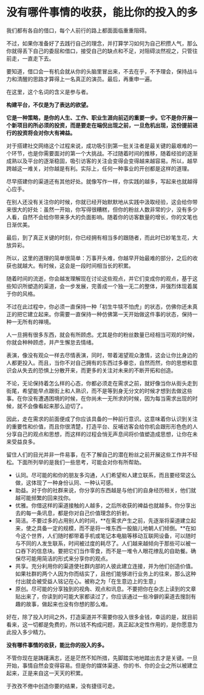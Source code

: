# 没有哪件事情的收获，能比你的投入的多

我们都有各自的借口，每个人前行的路上都面面临重重阻碍。

不过，如果你准备好了去践行自己的理念，并打算学习如何为自己积攒人气，那么你就得丢下自己的委屈和借口，接受自己的缺点和不足，对阻碍淡然视之，只管往前走，一直走下去。

要知道，借口会一有机会就从你的头脑里冒出来，不去在乎，不予理会，保持战斗力和清醒的思路才算得上一名真正的演员。最后，再重申一遍。

在这里，这个名词的含义是参与者。

**构建平台，不仅是为了表达的欲望。**

**它是一种策略，是你的人生、工作、职业生涯向前迈的重要一步。它不是你开展一个新项目的所必须的投资，而是要走在端倪出现之前，一旦危机出现，这份提前进行的投资将会对你大有裨益。**

对于搭建社交网络这个过程来说，成功吸引到第一批关注者是最关键的最艰难的一个环节，也是你需要面对的第一个大挑战。不过随着时间的推移，随着经验的逐渐成熟以及平台的逐渐稳固，吸引访客的关注会变得会变得越来越容易。所以，越早跨越这一难关，对你越是有利。实际上，任何一种事业的开创都是这样的道理。

尽早搭建你的渠道还有其他好处。就像写作一样，你实践的越多，写起来也就越得心应手。

在别人还没有关注你的时候，你就已经开始默默地从实践中汲取经验，这会给你带来很大的好处：虽然一开始，你写得很糟糕，但你的粉丝人数非常的少，没有多少人看，自然不会给你带来多大的负面影响。随着你的访客数量的增长，你的文笔也日渐优美。

最后，到了真正关键的时刻，你已经拥有相当多的跟随者，而此时已妙笔生花，大放异彩。

所以，这里的道理的简单很简单：万事开头难，你越早开始最难的部分，之后的收获也就越大。有时候，这会是一段时间相当长的积累。

随着时间的流逝，你会越发理解现在讨论这些观点，并它们变成你的观点，基于这些知识所塑造的渠道，会一步发展，完善成一个独一无二的整体，并强烈体现着属于你的风格。

不过在此过程中，你必须一直保持一种「初生牛犊不怕虎」的状态，仿佛你还未真正的把它建立起来。你需要一直保持一种仿佛第一天开始做这件事的状态，保持一种一无所有的禅境。

人一旦拥有很多东西，就会有所顾虑。尤其是你的粉丝数量已经相当可观的时候，你就会种种顾虑，并产生懈怠去情绪。

表演，像没有观众一样去尽情表演，同时，带着渴望观众激情，这会让你比身边的人都更投入。而且，当你不对自己拥有的东西过多眷恋，自然而然，你的思想和意识会从失去的恐惧上分散开来，而更多的关注对未来的不断开拓和创造。

不论，无论保持着怎么样的心态，你都必须走在需求之前，就好像当你从街头走到街尾，希望能早点跟街上和人熟识，而不是等到身无分文的时候才想到去做这些事。在你没有遭遇困境的时候，在你尚未一无所求的时候，因为每当需求出现的时候，就不会像看起来那么迫切了。

因此，走在需求的前面便成了你应该具备的一种前行意识。这意味着你认识到关注的重要性和价值，而且你很清楚，打造平台、反哺访客会给你机会跟形形色色的人分享自己的观点和思想，而这样的过程会悄无声息间将价值塑造成思想，让你在未来受益良多。

留住人们的目光并非一件易事，在不了解自己的潜在粉丝之前开展这些工作并不轻松。下面所列举的是我们一些思考，可能会对你有所帮助。

- 认同。尽可能的和你的朋友多沟通，人们希望和人建立联系，而且要经常这么做，这体现了一种身份认同、一种认可感。
- 助益。对于你的社群来说，你分享的东西越是与他们的自身经历相关，他们就越可能频繁的回来找你。
- 优雅。你借这样的渠道接触的人越多，之后所收获的裨益也就越多。你分享出去的每一条讯息，都是你对自己价值理念的折射。
- 简洁。不要过多的占用别人的时间，**在需求产生之前，先逐渐将渠道建立起来，使之具备一定的规模，而不是将一堆东西一股脑儿地朝人们倾倒。**在如今这个世界，人们随时都带着手机或笔记本电脑等移动互联网设备，可以随时与不同的人发生联系，时间被过度的耗尽了。人们越来越倾向于那些可以被一口吞下的信息块。要把它们当作零食，而不是一堆令人眼花缭乱的自助餐。确保尽可能用简洁的形式来分享你的观点。
- 共享。充分利用你的渠道使社群内部的人彼此建立连接，并为他们创造价值。如果社群的两个人因为你而结实了，且他们能够进行业务上的往来，那么这种付出就会被受益人铭记在心。被称之为「在生意边上的生意」
- 原创。尽可能的分享独到的视角、观点和讯息。不要把你在杂志上读到的文章贴出来了，你读到的可能大家都读过了，你应该通过一些冷僻的渠道去搜刮有趣的故事，做起来也没有你想的那么难。

好在，除了投入时间之外，打造渠道并不需要你投入很多金钱，幸运的是，就目前看来，这一切都是免费的，所以钱不构成问题，真正起决定性作用的，是你愿意为此投入多少精力。

**没有哪件事情的收获，能比你的投入的多。**

不管你现在是踌躇满志，还是茫然不知所措，先脚踏实地地踏出去才是关键。一旦开始，事情自然会变得容易。但是你的媒体渠道、你的书、你的企业之所以被建立起来，正是来自这一天天的积累。

于孜孜不倦中创造你要的结果，没有捷径可走。



